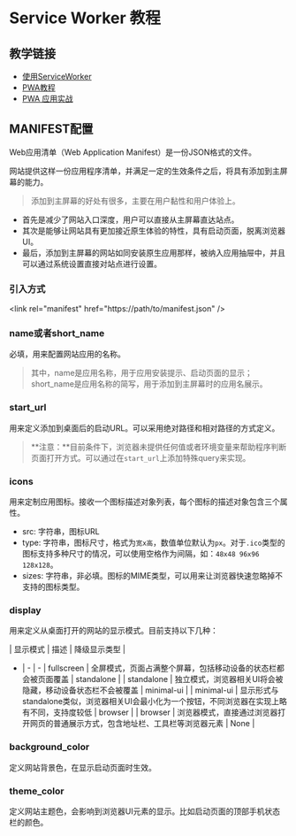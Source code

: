 # Service Worker 教程

## 教学链接

- [使用ServiceWorker](https://developer.mozilla.org/zh-CN/docs/Web/API/Service_Worker_API/Using_Service_Workers)
- [PWA教程](https://www.bookstack.cn/read/pwa-doc/README.md)
- [PWA 应用实战](https://lavas-project.github.io/pwa-book/)

## MANIFEST配置

Web应用清单（Web Application Manifest）是一份JSON格式的文件。

网站提供这样一份应用程序清单，并满足一定的生效条件之后，将具有添加到主屏幕的能力。

> 添加到主屏幕的好处有很多，主要在用户黏性和用户体验上。

- 首先是减少了网站入口深度，用户可以直接从主屏幕直达站点。
- 其次是能够让网站具有更加接近原生体验的特性，具有启动页面，脱离浏览器UI。
- 最后，添加到主屏幕的网站如同安装原生应用那样，被纳入应用抽屉中，并且可以通过系统设置直接对站点进行设置。

### 引入方式

\<link rel="manifest" href="https://path/to/manifest.json" \/\>

### name或者short_name

必填，用来配置网站应用的名称。

> 其中，name是应用名称，用于应用安装提示、启动页面的显示；
> short_name是应用名称的简写，用于添加到主屏幕时的应用名展示。
### start_url

用来定义添加到桌面后的启动URL。可以采用绝对路径和相对路径的方式定义。

> **注意：**目前条件下，浏览器未提供任何值或者环境变量来帮助程序判断页面打开方式。可以通过在`start_url`上添加特殊query来实现。
### icons

用来定制应用图标。接收一个图标描述对象列表，每个图标的描述对象包含三个属性。

- src: 字符串，图标URL
- type: 字符串，图标尺寸，格式为`宽x高`，数值单位默认为`px`。对于`.ico`类型的图标支持多种尺寸的情况，可以使用空格作为间隔，如：`48x48 96x96 128x128`。
- sizes: 字符串，非必填。图标的MIME类型，可以用来让浏览器快速忽略掉不支持的图标类型。

### display

用来定义从桌面打开的网站的显示模式。目前支持以下几种：

| 显示模式 | 描述 | 降级显示类型 |
- | - | -
| fullscreen | 全屏模式，页面占满整个屏幕，包括移动设备的状态栏都会被页面覆盖 | standalone |
| standalone | 独立模式，浏览器相关UI将会被隐藏，移动设备状态栏不会被覆盖 | minimal-ui |
| minimal-ui | 显示形式与standalone类似，浏览器相关UI会最小化为一个按钮，不同浏览器在实现上略有不同，支持度较低 | browser |
| browser | 浏览器模式，直接通过浏览器打开网页的普通展示方式，包含地址栏、工具栏等浏览器元素 | None |

### background_color

定义网站背景色，在显示启动页面时生效。

### theme_color

定义网站主题色，会影响到浏览器UI元素的显示。比如启动页面的顶部手机状态栏的颜色。
